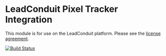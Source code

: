 # LeadConduit Pixel Tracker Integration

This module is for use on the LeadConduit platform. Please see the [license agreement](http://creativecommons.org/licenses/by-nc-nd/4.0/).

[![Build Status](https://travis-ci.org/activeprospect/leadconduit-integration-pixel-tracker.png?branch=master)](https://travis-ci.org/activeprospect/leadconduit-integrations-pixel-tracker)
